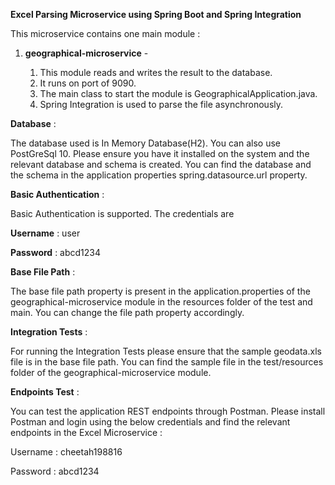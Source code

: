 **Excel Parsing Microservice using Spring Boot and Spring Integration**

This microservice contains one main module :

1. **geographical-microservice** - 
	
	1. This module reads and writes the result to the database.
	2. It runs on port of 9090.
	3. The main class to start the module is GeographicalApplication.java.
	4. Spring Integration is used to parse the file asynchronously.

**Database** :

The database used is In Memory Database(H2). You can also use PostGreSql 10. Please ensure you have it installed on the system and the relevant database and schema is created. You can find the database and the schema in the application properties spring.datasource.url property.

**Basic Authentication** :

Basic Authentication is supported. The credentials are 

**Username** : user

**Password** : abcd1234

**Base File Path** : 

The base file path property is present in the application.properties of the geographical-microservice module in the resources folder of the test and main.
You can change the file path property accordingly.

**Integration Tests** :

For running the Integration Tests please ensure that the sample geodata.xls file is in the base file path. You can find the sample file in the test/resources folder of the geographical-microservice module.

**Endpoints Test** :

You can test the application REST endpoints through Postman.
Please install Postman and login using the below credentials and find the relevant endpoints in the Excel Microservice :

Username : cheetah198816

Password : abcd1234
